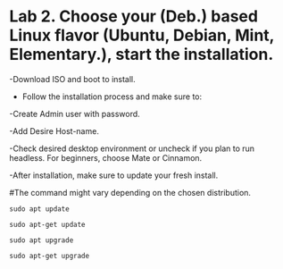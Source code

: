 # Lab 2. Choose your (Deb.) based Linux flavor (Ubuntu, Debian, Mint, Elementary.), start the installation.

-Download ISO and boot to install.

- Follow the installation process and make sure to:

-Create Admin user with password.

-Add Desire Host-name.

-Check desired desktop environment or uncheck if you plan to run headless. For beginners, choose Mate or Cinnamon.

-After installation, make sure to update your fresh install.

#The command might vary depending on the chosen distribution.

``sudo apt update``

``sudo apt-get update``

``sudo apt upgrade``

``sudo apt-get upgrade``
